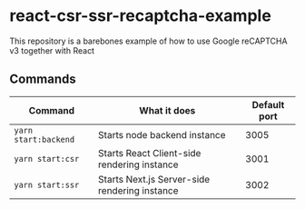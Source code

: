 # react-csr-ssr-recaptcha-example

This repository is a barebones example of how to use Google reCAPTCHA v3 together with React

## Commands

| Command              | What it does                                  | Default port |
| -------------------- | --------------------------------------------- | ------------ |
| `yarn start:backend` | Starts node backend instance                  | 3005         |
| `yarn start:csr`     | Starts React Client-side rendering instance   | 3001         |
| `yarn start:ssr`     | Starts Next.js Server-side rendering instance | 3002         |
